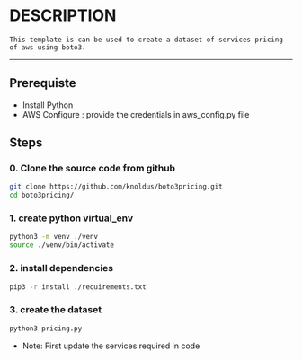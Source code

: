 # DESCRIPTION

    This template is can be used to create a dataset of services pricing of aws using boto3.
---

## Prerequiste

* Install Python
* AWS Configure : provide the credentials in aws_config.py file

## Steps

### 0. Clone the source code from github

```bash
git clone https://github.com/knoldus/boto3pricing.git
cd boto3pricing/
```

### 1. create python virtual_env

```bash
python3 -m venv ./venv
source ./venv/bin/activate
```

### 2. install dependencies

```bash
pip3 -r install ./requirements.txt
```

### 3. create the dataset

```bash
python3 pricing.py
```

* Note: First update the services required in code
